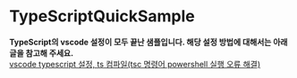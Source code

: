 TypeScriptQuickSample
================

<b>TypeScript의 vscode 설정이 모두 끝난 샘플입니다. 해당 설정 방법에 대해서는 아래 글을 참고해 주세요.</b>
<br>
[vscode typescript 설정, ts 컴파일(tsc 명령어 powershell 실행 오류 해결)](https://github.com/Kalph/TypeScript/blob/master/%EA%B8%B0%ED%83%80/1_vscode%20on%20typescript_tsc%20command%20error.md) <br/>
